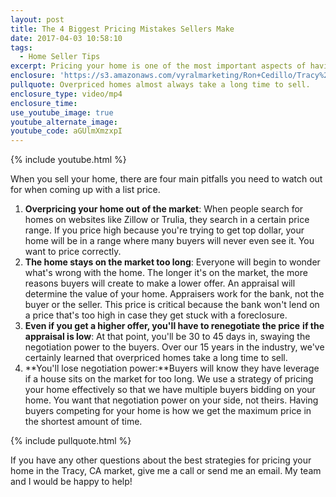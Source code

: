 ```yaml
---
layout: post
title: The 4 Biggest Pricing Mistakes Sellers Make
date: 2017-04-03 10:58:10
tags:
  - Home Seller Tips
excerpt: Pricing your home is one of the most important aspects of having a successful sale. Avoid these four pitfalls when coming up with a list price for the market.
enclosure: 'https://s3.amazonaws.com/vyralmarketing/Ron+Cedillo/Tracy%2C+CA+Real+Estate+4+home+pricing+pitfalls+you+need+to+avoid.mp4'
pullquote: Overpriced homes almost always take a long time to sell.
enclosure_type: video/mp4
enclosure_time:
use_youtube_image: true
youtube_alternate_image:
youtube_code: aGUlmXmzxpI
---
```



{% include youtube.html %}

When you sell your home, there are four main pitfalls you need to watch out for when coming up with a list price.

1. **Overpricing your home out of the market**: When people search for homes on websites like Zillow or Trulia, they search in a certain price range. If you price high because you're trying to get top dollar, your home will be in a range where many buyers will never even see it. You want to price correctly.&nbsp;
2. **The home stays on the market too long**: Everyone will begin to wonder what's wrong with the home. The longer it's on the market, the more reasons buyers will create to make a lower offer. An appraisal will determine the value of your home. Appraisers work for the bank, not the buyer or the seller. This price is critical because the bank won't lend on a price that's too high in case they get stuck with a foreclosure.
3. **Even if you get a higher offer, you'll have to renegotiate the price** **if the appraisal is low**: At that point, you'll be 30 to 45 days in, swaying the negotiation power to the buyers. Over our 15 years in the industry, we've certainly learned that overpriced homes take a long time to sell.
4. **You'll lose negotiation power:**Buyers will know they have leverage if a house sits on the market for too long. We use a strategy of pricing your home effectively so that we have multiple buyers bidding on your home. You want that negotiation power on your side, not theirs. Having buyers competing for your home is how we get the maximum price in the shortest amount of time.

{% include pullquote.html %}

If you have any other questions about the best strategies for pricing your home in the Tracy, CA market, give me a call or send me an email. My team and I would be happy to help!
